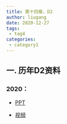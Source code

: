 ```yaml
---
title: 第十四章、D2
author: liugang
date: 2020-12-27
tags:
 - tag4
categories:
 - category1
---
```


<Boxx  changeTime="5000"/>  

## 一. 历年D2资料

### 2020：

- [PPT](https://github.com/d2forum/15th)

- [视频](https://space.bilibili.com/471524199/)
